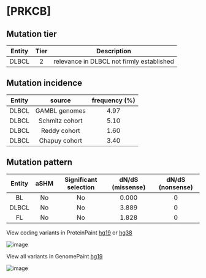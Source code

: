 # [PRKCB]

## Mutation tier

|Entity|Tier|Description                              |
|:------:|:----:|-----------------------------------------|
|DLBCL |2   |relevance in DLBCL not firmly established|
## Mutation incidence

|Entity|source        |frequency (%)|
|:------:|:--------------:|:-------------:|
|DLBCL |GAMBL genomes |4.97         |
|DLBCL |Schmitz cohort|5.10         |
|DLBCL |Reddy cohort  |1.60         |
|DLBCL |Chapuy cohort |3.40         |

## Mutation pattern

|Entity|aSHM|Significant selection|dN/dS (missense)|dN/dS (nonsense)|
|:------:|:----:|:---------------------:|:----------------:|:----------------:|
|BL    |No  |No                   |0.000           |0               |
|DLBCL |No  |No                   |3.889           |0               |
|FL    |No  |No                   |1.828           |0               |



View coding variants in ProteinPaint [hg19](https://www.bcgsc.ca/downloads/morinlab/GAMBL/test/genes/PRKCB_protein.html)  or [hg38](https://www.bcgsc.ca/downloads/morinlab/GAMBL/test/genes/PRKCB_protein_hg38.html)

![image](../../images/proteinpaint/PRKCB_NM_212535.svg)

View all variants in GenomePaint [hg19](https://www.bcgsc.ca/downloads/morinlab/GAMBL/test/genes/PRKCB.html)

![image](../../images/proteinpaint/PRKCB.svg)
